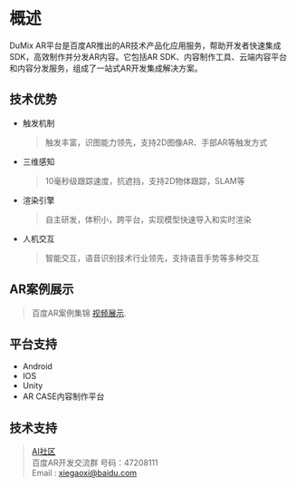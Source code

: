 概述 
====
DuMix AR平台是百度AR推出的AR技术产品化应用服务，帮助开发者快速集成SDK，高效制作并分发AR内容。它包括AR SDK、内容制作工具、云端内容平台和内容分发服务，组成了一站式AR开发集成解决方案。

技术优势
-----
* 触发机制 
     > 触发丰富，识图能力领先，支持2D图像AR、手部AR等触发方式
* 三维感知 
     > 10毫秒级跟踪速度，抗遮挡，支持2D物体跟踪，SLAM等
* 渲染引擎
     > 自主研发，体积小，跨平台，实现模型快速导入和实时渲染
* 人机交互
     > 智能交互，语音识别技术行业领先，支持语音手势等多种交互

AR案例展示
-----
 > 百度AR案例集锦 [视频展示](http://ar-fm.cdn.bcebos.com/ar-website%2FARcasejinji12-21.mp4).

平台支持
-----
* Android
* IOS
* Unity
* AR CASE内容制作平台

技术支持
-----
 >[AI社区](http://ai.baidu.com/forum)<br>
 >百度AR开发交流群 号码：47208111<br>
 >Email : xiegaoxi@baidu.com <br>


